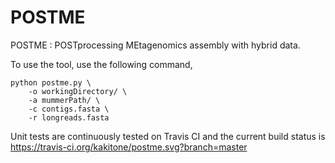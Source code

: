 # POSTME
POSTME : POSTprocessing MEtagenomics assembly with hybrid data.

To use the tool, use the following command, 

    python postme.py \
        -o workingDirectory/ \
        -a mummerPath/ \
        -c contigs.fasta \
        -r longreads.fasta
        
        
Unit tests are continuously tested on Travis CI and the current build status is  
https://travis-ci.org/kakitone/postme.svg?branch=master
